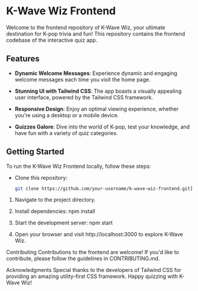 # K-Wave Wiz Frontend

Welcome to the frontend repository of K-Wave Wiz, your ultimate destination for K-pop trivia and fun! This repository contains the frontend codebase of the interactive quiz app.

## Features

- **Dynamic Welcome Messages**: Experience dynamic and engaging welcome messages each time you visit the home page.

- **Stunning UI with Tailwind CSS**: The app boasts a visually appealing user interface, powered by the Tailwind CSS framework.

- **Responsive Design**: Enjoy an optimal viewing experience, whether you're using a desktop or a mobile device.

- **Quizzes Galore**: Dive into the world of K-pop, test your knowledge, and have fun with a variety of quiz categories.

## Getting Started

To run the K-Wave Wiz Frontend locally, follow these steps:

- Clone this repository:
  ```bash
  git clone https://github.com/your-username/k-wave-wiz-frontend.git](https://github.com/zxtm89j1/k-wizz-fe.git
  ```

1. Navigate to the project directory.

2. Install dependencies:
   npm install

3. Start the development server:
   npm start

4. Open your browser and visit http://localhost:3000 to explore K-Wave Wiz.

Contributing
Contributions to the frontend are welcome! If you'd like to contribute, please follow the guidelines in CONTRIBUTING.md.

Acknowledgments
Special thanks to the developers of Tailwind CSS for providing an amazing utility-first CSS framework.
Happy quizzing with K-Wave Wiz!
